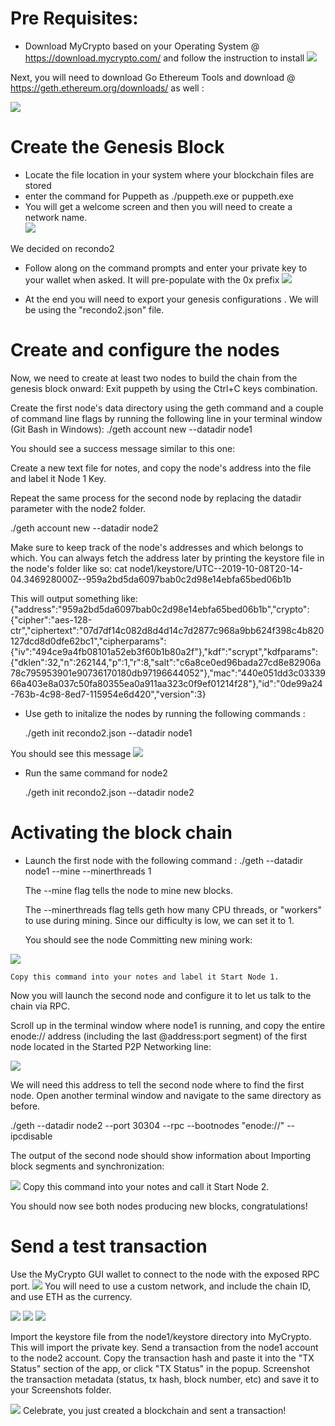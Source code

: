 # Pre Requisites:

- Download MyCrypto based on your Operating System @  https://download.mycrypto.com/ and follow the instruction to install
![](Images/my_crypto.png)


Next, you will need to download Go Ethereum Tools and download @ https://geth.ethereum.org/downloads/ as well :

![](Images/geth.png)

# Create the Genesis Block 
 -  Locate the file location in your system where your blockchain files are stored 
 -  enter the command for Puppeth as ./puppeth.exe or puppeth.exe
 -  You will get a welcome screen and then you will need to create a network name.  
 ![](Images/instructions_start_puppeth.jpg)
 
  We decided on recondo2

 - Follow along on the command prompts and enter your private key to your wallet when asked. It will pre-populate with the 0x prefix
 ![](Images/instructions_configure_new_genesis.jpg)
 
 - At the end you will need to export your genesis configurations .  We will be using the "recondo2.json" file.  
 
 # Create and configure the nodes 
   Now, we need to create at least two nodes to build the chain from the genesis block onward:
   Exit puppeth by using the Ctrl+C keys combination.


   Create the first node's data directory using the geth command and a couple of command line flags by running the following line in your terminal window (Git Bash in Windows):
   ./geth account new --datadir node1

   You should see a success message similar to this one:
   
   
   Create a new text file for notes, and copy the node's address into the file and label it Node 1 Key.


   Repeat the same process for the second node by replacing the datadir parameter with the node2 folder.


   ./geth account new --datadir node2


Make sure to keep track of the node's addresses and which belongs to which. You can always fetch the address later by printing the keystore file in the node's folder like so:
cat node1/keystore/UTC--2019-10-08T20-14-04.346928000Z--959a2bd5da6097bab0c2d98e14ebfa65bed06b1b

This will output something like:
  {"address":"959a2bd5da6097bab0c2d98e14ebfa65bed06b1b","crypto":{"cipher":"aes-128-ctr","ciphertext":"07d7df14c082d8d4d14c7d2877c968a9bb624f398c4b820127dcd8d0dfe62bc1","cipherparams":{"iv":"494ce9a4fb08101a52eb3f60b1b80a2f"},"kdf":"scrypt","kdfparams":{"dklen":32,"n":262144,"p":1,"r":8,"salt":"c6a8ce0ed96bada27cd8e82906a78c795953901e90736170180db97196644052"},"mac":"440e051dd3c0333966a403e8a037c50fa80355ea0a911aa323c0f9ef01214f28"},"id":"0de99a24-763b-4c98-8ed7-115954e6d420","version":3}
 
  
  - Use geth to initalize the nodes by running the following commands :
     
      ./geth init recondo2.json --datadir node1
      
   You should see this message 
   ![](Images/genesis_state.jpg)
   
   -  Run the same command for node2

      ./geth init recondo2.json --datadir node2
     
     
 # Activating the block chain
 
  -  Launch the first node with the following command : 
     ./geth --datadir node1 --mine --minerthreads 1
     
     The --mine flag tells the node to mine new blocks.

     The --minerthreads flag tells geth how many CPU threads, or "workers" to use during mining. Since our difficulty is low, we can set it to 1.

     You should see the node Committing new mining work:
     
  ![](Images/first_node_mining.jpg)
   
    Copy this command into your notes and label it Start Node 1.

Now you will launch the second node and configure it to let us talk to the chain via RPC.

Scroll up in the terminal window where node1 is running, and copy the entire enode:// address (including the last @address:port segment) of the first node located in the Started P2P Networking line:

![](Images/sel_enode.jpg)
 
We will need this address to tell the second node where to find the first node.
Open another terminal window and navigate to the same directory as before.

./geth --datadir node2 --port 30304 --rpc --bootnodes "enode://<replace with node1 enode address>" --ipcdisable

The output of the second node should show information about Importing block segments and synchronization:

![](Images/import_block_seg.jpg)
Copy this command into your notes and call it Start Node 2.


You should now see both nodes producing new blocks, congratulations!
     
# Send a test transaction 

Use the MyCrypto GUI wallet to connect to the node with the exposed RPC port.
![](Images/mycrypto_home.jpg)
You will need to use a custom network, and include the chain ID, and use ETH as the currency.

![](Images/mycrypto_chngnetwk.jpg)
![](Images/mycrypto_addnode.jpg)
![](Images/mycrypto_custnode.jpg)


Import the keystore file from the node1/keystore directory into MyCrypto. This will import the private key.
Send a transaction from the node1 account to the node2 account.
Copy the transaction hash and paste it into the "TX Status" section of the app, or click "TX Status" in the popup.
Screenshot the transaction metadata (status, tx hash, block number, etc) and save it to your Screenshots folder.

![](Images/cryptosend_success.jpg)
Celebrate, you just created a blockchain and sent a transaction!
